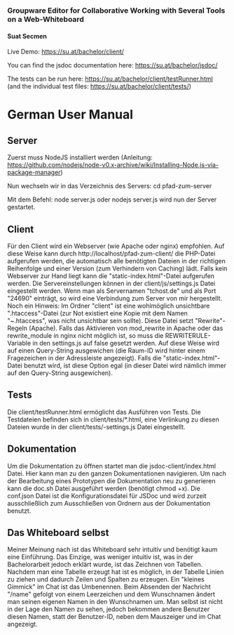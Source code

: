 ### Groupware Editor for Collaborative Working with Several Tools on a Web-Whiteboard
#### Suat Secmen

Live Demo: https://su.at/bachelor/client/

You can find the jsdoc documentation here: https://su.at/bachelor/jsdoc/

The tests can be run here: https://su.at/bachelor/client/testRunner.html  
(and the individual test files: https://su.at/bachelor/client/tests/)

# German User Manual
## Server
Zuerst muss NodeJS installiert werden
(Anleitung: https://github.com/nodejs/node-v0.x-archive/wiki/Installing-Node.js-via-package-manager)

Nun wechseln wir in das Verzeichnis des Servers:
cd pfad-zum-server

Mit dem Befehl: node server.js oder nodejs server.js wird nun der Server gestartet.

## Client
Für den Client wird ein Webserver (wie Apache oder nginx) empfohlen. Auf diese Weise kann durch http://localhost/pfad-zum-client/ die PHP-Datei aufgerufen werden, die automatisch alle benötigten Dateien in der richtigen Reihenfolge und einer Version (zum Verhindern von Caching) lädt.
Falls kein Webserver zur Hand liegt kann die "static-index.html"-Datei aufgerufen werden.
Die Servereinstellungen können in der client/js/settings.js Datei eingestellt werden. Wenn man als Servernamen "tchost.de" und als Port "24690" einträgt, so wird eine Verbindung zum Server von mir hergestellt.
Noch ein Hinweis: Im Ordner "client" ist eine wohlmöglich unsichtbare ".htaccess"-Datei (zur Not existiert eine Kopie mit dem Namen "~.htaccess", was nicht unsichtbar sein sollte). Diese Datei setzt "Rewrite"-Regeln (Apache). Falls das Aktivieren von mod_rewrite in Apache oder das rewrite_module in nginx nicht möglich ist, so muss die REWRITERULE-Variable in den settings.js auf false gesetzt werden. Auf diese Weise wird auf einen Query-String ausgewichen (die Raum-ID wird hinter einem Fragezeichen in der Adressleiste angezeigt). Falls die "static-index.html"-Datei benutzt wird, ist diese Option egal (in dieser Datei wird nämlich immer auf den Query-String ausgewichen).

## Tests
Die client/testRunner.html ermöglicht das Ausführen von Tests. Die Testdateien befinden sich in client/tests/*.html, eine Verlinkung zu diesen Dateien wurde in der client/tests/-settings.js Datei eingestellt.

## Dokumentation
Um die Dokumentation zu öffnen startet man die jsdoc-client/index.html Datei. Hier kann man zu den ganzen Dokumentationen navigieren. Um nach der Bearbeitung eines Prototypen die Dokumentation neu zu generieren kann die doc.sh Datei ausgeführt werden (benötigt chmod +x).
Die conf.json Datei ist die Konfigurationsdatei für JSDoc und wird zurzeit ausschließlich zum Ausschließen von Ordnern aus der Dokumentation benutzt.

## Das Whiteboard selbst
Meiner Meinung nach ist das Whiteboard sehr intuitiv und benötigt kaum eine Einführung. Das Einzige, was weniger intuitiv ist, was in der Bachelorarbeit jedoch erklärt wurde, ist das Zeichnen von Tabellen.
Nachdem man eine Tabelle erzeugt hat ist es möglich, in der Tabelle Linien zu ziehen und dadurch Zeilen und Spalten zu erzeugen.
Ein "kleines Gimmick" im Chat ist das Umbenennen. Beim Absenden der Nachricht "/name" gefolgt von einem Leerzeichen und dem Wunschnamen ändert man seinen eigenen Namen in den Wunschnamen um. Man selbst ist nicht in der Lage den Namen zu sehen, jedoch bekommen andere Benutzer diesen Namen, statt der Benutzer-ID, neben dem Mauszeiger und im Chat angezeigt.
